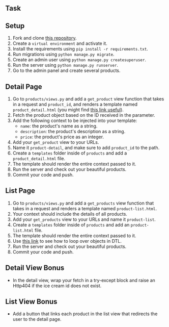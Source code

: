 ## Task

## Setup

1. Fork and clone [this repository](https://github.com/JoinCODED/TASK-Django-Templates).
2. Create a `virtual environment` and activate it.
3. Install the requirements using `pip install -r requirements.txt`.
4. Run migrations using `python manage.py migrate`.
5. Create an admin user using `python manage.py createsuperuser`.
6. Run the server using `python manage.py runserver`.
7. Go to the admin panel and create several products.

## Detail Page

1. Go to `products/views.py` and add a `get_product` view function that takes in a request and `product_id`, and renders a template named `product_detail.html` (you might find [this link useful](https://docs.djangoproject.com/en/4.0/intro/tutorial03/#a-shortcut-render)).
2. Fetch the product object based on the ID received in the parameter.
3. Add the following context to be injected into your template:
   - `name`: the product's name as a string.
   - `description`: the product's description as a string.
   - `price`: the product's price as an integer.
4. Add your `get_product` view to your URLs.
5. Name it `product-detail`, and make sure to add `product_id` to the path.
6. Create a `templates` folder inside of `products` and add a `product_detail.html` file.
7. The template should render the entire context passed to it.
8. Run the server and check out your beautiful products.
9. Commit your code and push.

## List Page

1. Go to `products/views.py` and add a `get_products` view function that takes in a request and renders a template named `product-list.html`.
2. Your context should include the details of all products.
3. Add your `get_products` view to your URLs and name it `product-list`.
4. Create a `templates` folder inside of `products` and add an `product-list.html` file.
5. The template should render the entire context passed to it.
6. Use [this link](https://docs.djangoproject.com/en/4.0/ref/templates/builtins/#cycle) to see how to loop over objects in DTL.
7. Run the server and check out your beautiful products.
8. Commit your code and push.

## Detail View Bonus

- In the detail view, wrap your fetch in a try-except block and raise an Http404 if the ice cream id does not exist.

## List View Bonus

- Add a button that links each product in the list view that redirects the user to the detail page.
